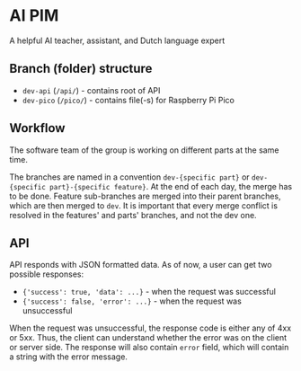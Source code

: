 # AI PIM

A helpful AI teacher, assistant, and Dutch language expert

## Branch (folder) structure
- `dev-api` (`/api/`) - contains root of API
- `dev-pico` (`/pico/`) - contains file(-s) for Raspberry Pi Pico

## Workflow
The software team of the group is working on different parts at the same time.

The branches are named in a convention `dev-{specific part}` or `dev-{specific part}-{specific feature}`. At the end of each day, the merge has to be done. Feature sub-branches are merged into their parent branches, which are then merged to `dev`. It is important that every merge conflict is resolved in the features' and parts' branches, and not the dev one.

## API
API responds with JSON formatted data. As of now, a user can get two possible responses:
* `{'success': true, 'data': ...}` - when the request was successful
* `{'success': false, 'error': ...}` - when the request was unsuccessful

When the request was unsuccessful, the response code is either any of 4xx or 5xx. Thus, the client can understand whether the error was on the client or server side. The response will also contain `error` field, which will contain a string with the error message.
